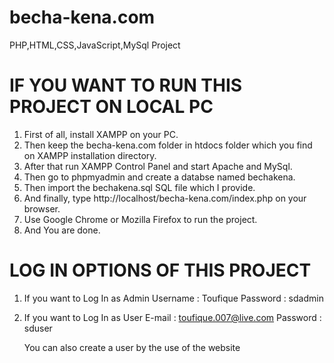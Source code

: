 # becha-kena.com
PHP,HTML,CSS,JavaScript,MySql Project 

# IF YOU WANT TO RUN THIS PROJECT ON LOCAL PC #
1. First of all, install XAMPP on your PC.
2. Then keep the becha-kena.com folder in htdocs folder which you find on XAMPP installation directory.
3. After that run XAMPP Control Panel and start Apache and MySql. 
4. Then go to phpmyadmin and create a databse named bechakena.
5. Then import the bechakena.sql SQL file which I provide.
6. And finally, type http://localhost/becha-kena.com/index.php on your browser.
7. Use Google Chrome or Mozilla Firefox to run the project.
8. And You are done.


# LOG IN OPTIONS OF THIS PROJECT #
1. If you want to Log In as Admin
   Username : Toufique
   Password : sdadmin

2. If you want to Log In as User
   E-mail : toufique.007@live.com
   Password : sduser
   
   You can also create a user by the use of the website
